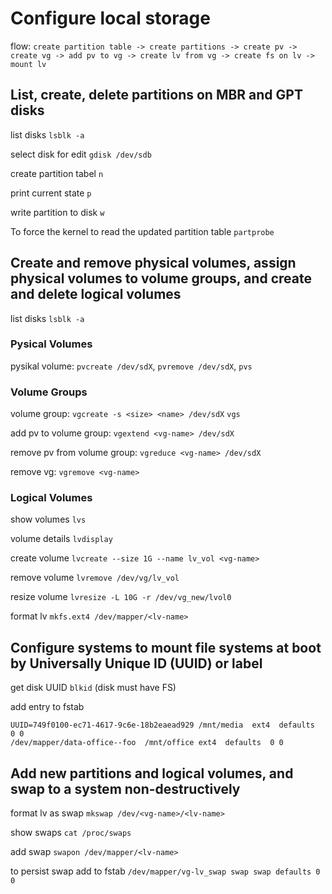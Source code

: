 # Configure local storage
flow: `create partition table -> create partitions -> create pv -> create vg -> add pv to vg -> create lv from vg -> create fs on lv -> mount lv`

## List, create, delete partitions on MBR and GPT disks
list disks `lsblk -a`

select disk for edit `gdisk /dev/sdb`

create partition tabel `n`

print current state `p`

write partition to disk `w`

To force the kernel to read the updated partition table `partprobe`

## Create and remove physical volumes, assign physical volumes to volume groups, and create and delete logical volumes
list disks `lsblk -a`

### Pysical Volumes
pysikal volume: `pvcreate /dev/sdX`,  `pvremove /dev/sdX`, `pvs`

### Volume Groups
volume group: `vgcreate -s <size> <name> /dev/sdX` `vgs`

add pv to volume group: `vgextend <vg-name> /dev/sdX`

remove pv from volume group: `vgreduce <vg-name> /dev/sdX`

remove vg: `vgremove <vg-name>`

### Logical Volumes
show volumes `lvs`

volume details `lvdisplay`

create volume `lvcreate --size 1G --name lv_vol <vg-name>`

remove volume `lvremove /dev/vg/lv_vol`

resize volume `lvresize -L 10G -r /dev/vg_new/lvol0`

format lv `mkfs.ext4 /dev/mapper/<lv-name>`

## Configure systems to mount file systems at boot by Universally Unique ID (UUID) or label
get disk UUID `blkid` (disk must have FS)

add entry to fstab
```
UUID=749f0100-ec71-4617-9c6e-18b2eaead929 /mnt/media  ext4  defaults  0 0
/dev/mapper/data-office--foo  /mnt/office ext4  defaults  0 0
```

## Add new partitions and logical volumes, and swap to a system non-destructively
format lv as swap `mkswap /dev/<vg-name>/<lv-name>`

show swaps `cat /proc/swaps`

add swap `swapon /dev/mapper/<lv-name>`

to persist swap add to fstab `/dev/mapper/vg-lv_swap swap swap defaults 0 0`

